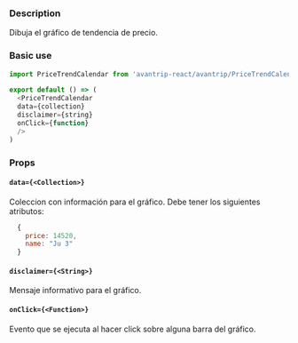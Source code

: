 ### Description
Dibuja el gráfico de tendencia de precio.

### Basic use

```javascript
import PriceTrendCalendar from 'avantrip-react/avantrip/PriceTrendCalendar';

export default () => (
  <PriceTrendCalendar
  data={collection}
  disclaimer={string}
  onClick={function}
  />
)
```

### Props

#### `data={<Collection>}`
Coleccion con información para el gráfico.
Debe tener los siguientes atributos:
```javascript
  {
    price: 14520,
    name: "Ju 3"
  }
```

#### `disclaimer={<String>}`
Mensaje informativo para el gráfico.

#### `onClick={<Function>}`
Evento que se ejecuta al hacer click sobre alguna barra del
gráfico.
